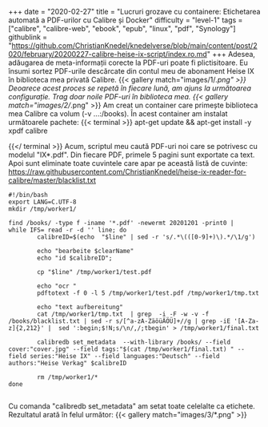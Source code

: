 +++
date = "2020-02-27"
title = "Lucruri grozave cu containere: Etichetarea automată a PDF-urilor cu Calibre și Docker"
difficulty = "level-1"
tags = ["calibre", "calibre-web", "ebook", "epub", "linux", "pdf", "Synology"]
githublink = "https://github.com/ChristianKnedel/knedelverse/blob/main/content/post/2020/february/20200227-calibre-heise-ix-script/index.ro.md"
+++
Adesea, adăugarea de meta-informații corecte la PDF-uri poate fi plictisitoare. Eu însumi sortez PDF-urile descărcate din contul meu de abonament Heise IX în biblioteca mea privată Calibre.
{{< gallery match="images/1/*.png" >}}
Deoarece acest proces se repetă în fiecare lună, am ajuns la următoarea configurație. Trag doar noile PDF-uri în biblioteca mea.
{{< gallery match="images/2/*.png" >}}
Am creat un container care primește biblioteca mea Calibre ca volum (-v ...:/books). În acest container am instalat următoarele pachete:
{{< terminal >}}
apt-get update && apt-get install -y xpdf calibre

{{</ terminal >}}
Acum, scriptul meu caută PDF-uri noi care se potrivesc cu modelul "IX*.pdf". Din fiecare PDF, primele 5 pagini sunt exportate ca text. Apoi sunt eliminate toate cuvintele care apar pe această listă de cuvinte: https://raw.githubusercontent.com/ChristianKnedel/heise-ix-reader-for-calibre/master/blacklist.txt
```
#!/bin/bash
export LANG=C.UTF-8
mkdir /tmp/worker1/

find /books/ -type f -iname '*.pdf' -newermt 20201201 -print0 | 
while IFS= read -r -d '' line; do 
        calibreID=$(echo  "$line" | sed -r 's/.*\(([0-9]+)\).*/\1/g')
        
        echo "bearbeite $clearName"
        echo "id $calibreID";

        cp "$line" /tmp/worker1/test.pdf

        echo "ocr "
        pdftotext -f 0 -l 5 /tmp/worker1/test.pdf /tmp/worker1/tmp.txt

        echo "text aufbereitung"
        cat /tmp/worker1/tmp.txt  | grep  -i -F -w -v -f  /books/blacklist.txt | sed -r s/[^a-zA-ZäöüÄÖÜ]+//g | grep -iE '[A-Za-z]{2,212}' |  sed ':begin;$!N;s/\n/,/;tbegin' > /tmp/worker1/final.txt

        calibredb set_metadata  --with-library /books/ --field cover:"cover.jpg" --field tags:"$(cat /tmp/worker1/final.txt) " --field series:"Heise IX" --field languages:"Deutsch" --field authors:"Heise Verkag" $calibreID
        
        rm /tmp/worker1/*
done


```
Cu comanda "calibredb set_metadata" am setat toate celelalte ca etichete. Rezultatul arată în felul următor:
{{< gallery match="images/3/*.png" >}}

